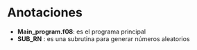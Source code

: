 # Anotaciones
  - **Main_program.f08**:  es el programa principal
  - **SUB_RN**          :  es una subrutina para generar números aleatorios
